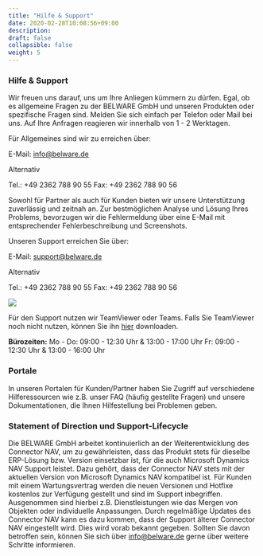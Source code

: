 ```yaml
---
title: "Hilfe & Support"
date: 2020-02-28T10:08:56+09:00
description: 
draft: false
collapsible: false
weight: 5
---
```

### Hilfe & Support

Wir freuen uns darauf, uns um Ihre Anliegen kümmern zu dürfen. Egal, ob es allgemeine Fragen zu der BELWARE GmbH und unseren Produkten oder spezifische Fragen sind. Melden Sie sich einfach per Telefon oder Mail bei uns. Auf Ihre Anfragen reagieren wir innerhalb von 1 - 2 Werktagen.

Für Allgemeines sind wir zu erreichen über:

E-Mail: info@belware.de

Alternativ

Tel.: +49 2362 788 90 55
Fax: +49 2362 788 90 56

Sowohl für Partner als auch für Kunden bieten wir unsere Unterstützung zuverlässig und zeitnah an. Zur bestmöglichen Analyse und Lösung Ihres Problems, bevorzugen wir die Fehlermeldung über eine E-Mail mit entsprechender Fehlerbeschreibung und Screenshots.

Unseren Support erreichen Sie über:

E-Mail: support@belware.de

Alternativ

Tel.: +49 2362 788 90 55
Fax: +49 2362 788 90 56

![](images/Support/TeamviewerTeams.PNG)

Für den Support nutzen wir TeamViewer oder Teams. Falls Sie TeamViewer noch nicht nutzen, können Sie ihn [hier](https://get.teamviewer.com/belware) downloaden.

**Bürozeiten:**
Mo - Do: 09:00 - 12:30 Uhr & 13:00 - 17:00 Uhr
Fr: 09:00 - 12:30 Uhr & 13:00 - 16:00 Uhr

### Portale

In unseren Portalen für Kunden/Partner haben Sie Zugriff auf verschiedene Hilferessourcen wie z.B. unser FAQ (häufig gestellte Fragen) und unsere Dokumentationen, die Ihnen Hilfestellung bei Problemen geben.

### Statement of Direction und Support-Lifecycle

Die BELWARE GmbH arbeitet kontinuierlich an der Weiterentwicklung des Connector NAV, um zu gewährleisten, dass das Produkt stets für dieselbe ERP-Lösung bzw. Version einsetzbar ist, für die auch Microsoft Dynamics NAV Support leistet. Dazu gehört, dass der Connector NAV stets mit der aktuellen Version von Microsoft Dynamics NAV kompatibel ist. Für Kunden mit einem Wartungsvertrag werden die neuen Versionen und Hotfixe kostenlos zur Verfügung gestellt und sind im Support inbegriffen. Ausgenommen sind hierbei z.B. Dienstleistungen wie das Mergen von Objekten oder individuelle Anpassungen. Durch regelmäßige Updates des Connector NAV kann es dazu kommen, dass der Support älterer Connector NAV eingestellt wird. Dies wird vorab bekannt gegeben. Sollten Sie davon betroffen sein, können Sie sich über info@belware.de gerne über weitere Schritte informieren.